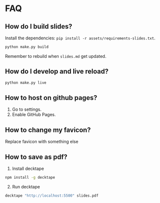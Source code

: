 # FAQ

## How do I build slides?

Install the dependencies: `pip install -r assets/requirements-slides.txt`.

```py
python make.py build
```

Remember to rebuild when `slides.md` get updated.

## How do I develop and live reload?

```py
python make.py live
```

## How to host on github pages?

1. Go to settings.
2. Enable GitHub Pages.

## How to change my favicon?

Replace favicon with something else

## How to save as pdf?

1. Install decktape

```bash
npm install -g decktape
```

2. Run decktape

```bash
decktape "http://localhost:5500" slides.pdf
```
